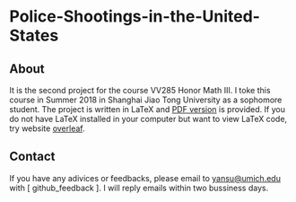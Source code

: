 # Police-Shootings-in-the-United-States
## About
It is the second project for the course VV285 Honor Math III.
I toke this course in Summer 2018 in Shanghai Jiao Tong University as a sophomore student. The project is written in LaTeX and
[PDF version](https://github.com/Gavin-Sun555/Honor-Math-Project-A-Perfect-Pendulum/blob/master/math.pdf) is provided.
If you do not have LaTeX installed in your computer but want to view LaTeX code, try website [overleaf](https://www.overleaf.com).
## Contact
If you have any adivices or feedbacks, please email to <yansu@umich.edu> with [ github_feedback ]. 
I will reply emails within two bussiness days. 
